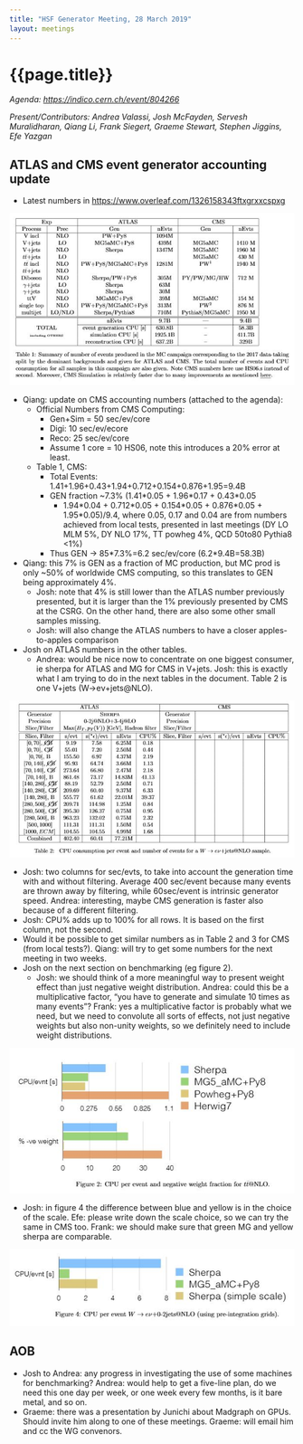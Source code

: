 ```yaml
---
title: "HSF Generator Meeting, 28 March 2019"
layout: meetings
---
```

# {{page.title}}

*Agenda:
[<span class="underline">https://indico.cern.ch/event/804266</span>](https://indico.cern.ch/event/804266)*

*Present/Contributors: Andrea Valassi, Josh McFayden, Servesh
Muralidharan, Qiang Li, Frank Siegert, Graeme Stewart, Stephen Jiggins,
Efe Yazgan*

## ATLAS and CMS event generator accounting update 
  - Latest numbers in
    [<span class="underline">https://www.overleaf.com/1326158343ftxgrxxcspxg</span>](https://www.overleaf.com/1326158343ftxgrxxcspxg)

![Table 1 of proceedings](/images/2019-03-28-generators1.jpg)
  - Qiang: update on CMS accounting numbers (attached to the agenda):
      - Official Numbers from CMS Computing:
          - Gen+Sim = 50 sec/ev/core
          - Digi: 10 sec/ev/ecore
          - Reco: 25 sec/ev/core
          - Assume 1 core = 10 HS06, note this introduces a 20% error
            at least.
      - Table 1, CMS:
          - Total Events:
            1.41+1.96+0.43+1.94+0.712+0.154+0.876+1.95=9.4B
          - GEN fraction \~7.3% (1.41\*0.05 + 1.96\*0.17 + 0.43\*0.05
            + 1.94\*0.04 + 0.712\*0.05 + 0.154\*0.05 + 0.876\*0.05 +
            1.95\*0.05)/9.4, where 0.05, 0.17 and 0.04 are from
            numbers achieved from local tests, presented in last
            meetings (DY LO MLM 5%, DY NLO 17%, TT powheg 4%, QCD
            50to80 Pythia8 \<1%)
          - Thus GEN -\> 85\*7.3%=6.2 sec/ev/core (6.2\*9.4B=58.3B)
  - Qiang: this 7% is GEN as a fraction of MC production, but MC prod
    is only \~50% of worldwide CMS computing, so this translates to
    GEN being approximately 4%.
      - Josh: note that 4% is still lower than the ATLAS number
        previously presented, but it is larger than the 1% previously
        presented by CMS at the CSRG. On the other hand, there are
        also some other small samples missing.
      - Josh: will also change the ATLAS numbers to have a closer
        apples-to-apples comparison
  - Josh on ATLAS numbers in the other tables.
      - Andrea: would be nice now to concentrate on one biggest
        consumer, ie sherpa for ATLAS and MG for CMS in V+jets. Josh:
        this is exactly what I am trying to do in the next tables in
        the document. Table 2 is one V+jets (W→eν+jets@NLO).

![Table 2 of proceedings](/images/2019-03-28-generators2.jpg)
  - Josh: two columns for sec/evts, to take into account the
    generation time with and without filtering. Average 400 sec/event
    because many events are thrown away by filtering, while
    60sec/event is intrinsic generator speed. Andrea: interesting,
    maybe CMS generation is faster also because of a different
    filtering.
  - Josh: CPU% adds up to 100% for all rows. It is based on the first
    column, not the second.
  - Would it be possible to get similar numbers as in Table 2 and 3
    for CMS (from local tests?). Qiang: will try to get some numbers
    for the next meeting in two weeks.
  - Josh on the next section on benchmarking (eg figure 2).
      - Josh: we should think of a more meaningful way to present
        weight effect than just negative weight distribution. Andrea:
        could this be a multiplicative factor, “you have to generate
        and simulate 10 times as many events”? Frank: yes a
        multiplicative factor is probably what we need, but we need to
        convolute all sorts of effects, not just negative weights but
        also non-unity weights, so we definitely need to include
        weight distributions.

![Figure 2 of proceedings](/images/2019-03-28-generators3.jpg)
  - Josh: in figure 4 the difference between blue and yellow is in the
    choice of the scale. Efe: please write down the scale choice, so
    we can try the same in CMS too. Frank: we should make sure that
    green MG and yellow sherpa are comparable.

![Figure 4 of proceedings](/images/2019-03-28-generators4.jpg)

## AOB
  - Josh to Andrea: any progress in investigating the use of some
    machines for benchmarking? Andrea: would help to get a five-line
    plan, do we need this one day per week, or one week every few
    months, is it bare metal, and so on.
  - Graeme: there was a presentation by Junichi about Madgraph on
    GPUs. Should invite him along to one of these meetings. Graeme:
    will email him and cc the WG convenors.
